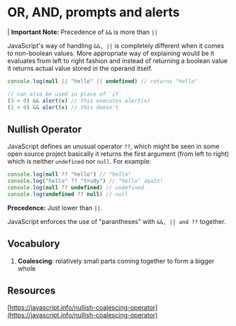 # OR, AND, prompts and alerts

| **Important Note:** Precedence of `&&` is more than `||`

JavaScript's way of handling `&&, ||` is completely different when it comes to 
non-boolean values. More appropriate way of explaining would be it evaluates 
from left to right fashion and instead of returning a boolean value it returns 
actual value stored in the operand itself.

```javascript
console.log(null || "hello" || undefined) // returns "hello"

// can also be used in place of `if`
(3 > 0) && alert(x) // this executes alert(x)
(1 < 0) && alert(x) // this doesn't
```

## Nullish Operator

JavaScript defines an unusual operator `??`, which might be seen in some open source project basically it returns the first argument (from left to right) which is neither `undefined` nor `null`. For example:

```javascript
console.log(null ?? "hello") // "hello"
console.log("hello" ?? "trudy") // "hello" again!
console.log(null ?? undefined) // undefined
console.log(undefined ?? null) // null
```

**Precedence:** Just lower than `||`.

JavaScript enforces the use of "parantheses" with `&&, || and ??` together.

## Vocabulory
1. **Coalescing**: relatively small parts coming together to form a bigger 
whole

## Resources

[https://javascript.info/nullish-coalescing-operator](https://javascript.info/nullish-coalescing-operator) 

